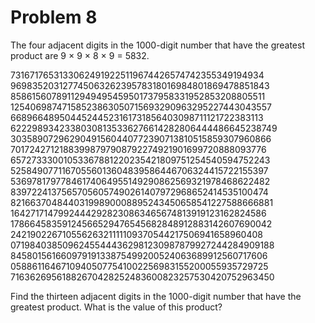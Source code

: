 # Problem 8

The four adjacent digits in the 1000-digit number that have the greatest product are 9 × 9 × 8 × 9 = 5832.

73167176531330624919225119674426574742355349194934 
96983520312774506326239578318016984801869478851843 
85861560789112949495459501737958331952853208805511 
12540698747158523863050715693290963295227443043557 
66896648950445244523161731856403098711121722383113 
62229893423380308135336276614282806444486645238749 
30358907296290491560440772390713810515859307960866 
70172427121883998797908792274921901699720888093776 
65727333001053367881220235421809751254540594752243 
52584907711670556013604839586446706324415722155397 
53697817977846174064955149290862569321978468622482 
83972241375657056057490261407972968652414535100474 
82166370484403199890008895243450658541227588666881 
16427171479924442928230863465674813919123162824586 
17866458359124566529476545682848912883142607690042 
24219022671055626321111109370544217506941658960408 
07198403850962455444362981230987879927244284909188 
84580156166097919133875499200524063689912560717606 
05886116467109405077541002256983155200055935729725 
71636269561882670428252483600823257530420752963450 

Find the thirteen adjacent digits in the 1000-digit number that have the greatest product. What is the value of this product?
